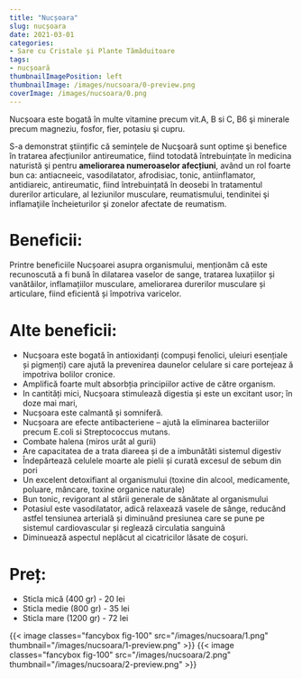 ```yaml
---
title: "Nucșoara"
slug: nucșoara
date: 2021-03-01
categories:
- Sare cu Cristale și Plante Tămăduitoare
tags:
- nucșoară
thumbnailImagePosition: left
thumbnailImage: /images/nucsoara/0-preview.png
coverImage: /images/nucsoara/0.png
---
```

Nucșoara este bogată în multe vitamine precum vit.A, B si C, B6 şi minerale precum magneziu, fosfor, fier, potasiu şi cupru.
<!--more-->
S-a demonstrat ştiințific că semințele de Nucşoară sunt optime şi benefice în tratarea afecțiunilor antireumatice, fiind totodată întrebuințate în medicina naturistă şi pentru **ameliorarea numeroaselor afecțiuni**, având un rol foarte bun ca: antiacneeic, vasodilatator, afrodisiac, tonic, antiinflamator, antidiareic, antireumatic, fiind întrebuințată în deosebi în tratamentul durerilor articulare, al leziunilor musculare, reumatismului, tendinitei şi inflamaţiile încheieturilor şi zonelor afectate de reumatism.

# Beneficii:
Printre beneficiile Nucșoarei asupra organismului, menționăm că este recunoscută a fi bună în dilatarea vaselor de sange, tratarea luxațiilor și vanătăilor, inflamațiilor musculare, ameliorarea durerilor musculare și articulare, fiind eficientă și împotriva varicelor.

# Alte beneficii:
- Nucșoara este bogată în antioxidanți (compuși fenolici, uleiuri esențiale și pigmenți) care ajută la prevenirea daunelor celulare si care portejeaz ă impotriva bolilor cronice.
- Amplifică foarte mult absorbția principiilor active de către organism.
- In cantități mici, Nucșoara stimulează digestia și este un excitant usor; în doze mai mari,
- Nucșoara este calmantă și somniferă.
- Nucșoara are efecte antibacteriene – ajută la eliminarea bacteriilor precum E.coli si Streptococcus mutans.
- Combate halena (miros urât al gurii)
- Are capacitatea de a trata diareea și de a imbunătăti sistemul digestiv
- Îndepărtează celulele moarte ale pielii și curată excesul de sebum din pori
- Un excelent detoxifiant al organismului (toxine din alcool, medicamente, poluare, mâncare, toxine organice naturale)
- Bun tonic, revigorant al stării generale de sănătate al organismului
- Potasiul este vasodilatator, adică relaxează vasele de sânge, reducând astfel tensiunea arterială și diminuând presiunea care se pune pe sistemul cardiovascular și reglează circulatia sanguină
- Diminuează aspectul neplăcut al cicatricilor lăsate de coşuri.

# Preț:
- Sticla mică (400 gr) - 20 lei
- Sticla medie (800 gr) - 35 lei
- Sticla mare (1200 gr) - 72 lei

{{< image classes="fancybox fig-100" src="/images/nucsoara/1.png" thumbnail="/images/nucsoara/1-preview.png" >}}
{{< image classes="fancybox fig-100" src="/images/nucsoara/2.png" thumbnail="/images/nucsoara/2-preview.png" >}}

